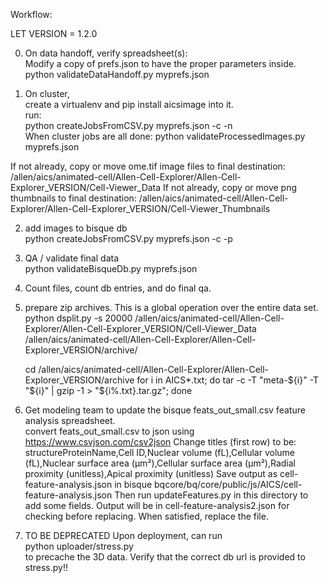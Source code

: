 Workflow:

LET VERSION = 1.2.0

0. On data handoff, verify spreadsheet(s):  
Modify a copy of prefs.json to have the proper parameters inside.
    python validateDataHandoff.py myprefs.json

1. On cluster,  
create a virtualenv and pip install aicsimage into it.  
run:  
    python createJobsFromCSV.py myprefs.json -c -n  
When cluster jobs are all done:
    python validateProcessedImages.py myprefs.json

If not already, copy or move ome.tif image files to final destination: /allen/aics/animated-cell/Allen-Cell-Explorer/Allen-Cell-Explorer_VERSION/Cell-Viewer_Data
If not already, copy or move png thumbnails to final destination: /allen/aics/animated-cell/Allen-Cell-Explorer/Allen-Cell-Explorer_VERSION/Cell-Viewer_Thumbnails

2. add images to bisque db  
    python createJobsFromCSV.py myprefs.json -c -p

3. QA / validate final data  
    python validateBisqueDb.py myprefs.json

4. Count files, count db entries, and do final qa. 

5. prepare zip archives.  This is a global operation over the entire data set.  
    python dsplit.py -s 20000 /allen/aics/animated-cell/Allen-Cell-Explorer/Allen-Cell-Explorer_VERSION/Cell-Viewer_Data /allen/aics/animated-cell/Allen-Cell-Explorer/Allen-Cell-Explorer_VERSION/archive/  

    cd /allen/aics/animated-cell/Allen-Cell-Explorer/Allen-Cell-Explorer_VERSION/archive
    for i in AICS*.txt; do tar -c -T "meta-${i}" -T "${i}" | gzip -1 > "${i%.txt}.tar.gz"; done

6. Get modeling team to update the bisque feats_out_small.csv feature analysis spreadsheet.  
convert feats_out_small.csv to json using https://www.csvjson.com/csv2json 
Change titles (first row) to be:
structureProteinName,Cell ID,Nuclear volume (fL),Cellular volume (fL),Nuclear surface area (&micro;m&sup2;),Cellular surface area (&micro;m&sup2;),Radial proximity (unitless),Apical proximity (unitless)
Save output as cell-feature-analysis.json in bisque bqcore/bq/core/public/js/AICS/cell-feature-analysis.json
Then run updateFeatures.py in this directory to add some fields.  Output will be in cell-feature-analysis2.json for checking before replacing. 
When satisfied, replace the file.
 
7. TO BE DEPRECATED 
Upon deployment, can run  
    python uploader/stress.py  
to precache the 3D data.  Verify that the correct db url is provided to stress.py!!

